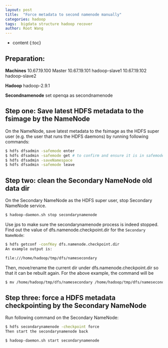 ```yaml
---
layout: post
title:  "Force metadata to second namenode manually"
categories: hadoop
tags:  bigdata structure hadoop recover
author: Root Wang
---
```


* content
{:toc}
## Preparation:
**Machines**
  10.67.19.100   Master
  10.67.19.101   hadoop-slave1
  10.67.19.102   hadoop-slave2
 
**Hadoop**
  hadoop-2.9.1

**Secondnamenode**
  set openqa as secondnamenode


## Step one: Save latest HDFS metadata to the fsimage by the NameNode

On the NameNode, save latest metadata to the fsimage as the HDFS super user (e.g. the user that runs the HDFS daemons) by running following commands:

```sh
$ hdfs dfsadmin -safemode enter
$ hdfs dfsadmin -safemode get # to confirm and ensure it is in safemode
$ hdfs dfsadmin -saveNamespace
$ hdfs dfsadmin -safemode leave
```

## Step two: clean the Secondary NameNode old data dir
On the Secondary NameNode as the HDFS super user, stop Secondary NameNode service.

```sh
$ hadoop-daemon.sh stop secondarynamenode
```

Use jps to make sure the secondarynamenode process is indeed stopped.
Find out the value of dfs.namenode.checkpoint.dir for the `Secondary NameNode`:

```sh
$ hdfs getconf -confKey dfs.namenode.checkpoint.dir
An example output is:

file:///home/hadoop/tmp/dfs/namesecondary
```

Then, move/rename the current dir under dfs.namenode.checkpoint.dir so that it can be rebuilt again. For the above example, the command will be

```sh
$ mv /home/hadoop/tmp/dfs/namesecondary /home/hadoop/tmp/dfs/namesecondary.old
```

## Step three: force a HDFS metadata checkpointing by the Secondary NameNode
Run following command on the Secondary NameNode:

```sh
$ hdfs secondarynamenode -checkpoint force
Then start the secondarynamenode back

$ hadoop-daemon.sh start secondarynamenode
```
